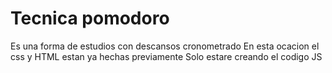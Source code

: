 # Tecnica pomodoro
Es una forma de estudios con descansos cronometrado
En esta ocacion el css y HTML estan ya hechas previamente
Solo estare creando el codigo JS
